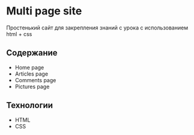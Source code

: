 # Multi page site
Простенький сайт для закрепления знаний с урока с использованием html + css

## Содержание
- Home page
- Articles page
- Comments page
- Pictures page

## Технологии
- HTML
- CSS